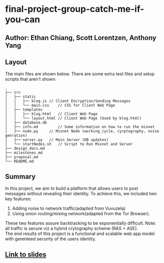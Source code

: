 # final-project-group-catch-me-if-you-can
## Author: Ethan Chiang, Scott Lorentzen, Anthony Yang

## Layout

The main files are shown below. There are some extra test files and setup scripts that aren't shown.

```
.
├── src
│   ├── static
│   │   ├── blog.js	// Client Encryption/Sending Messages
│   │   └── main.css	// CSS for Client Web Page
│   ├── templates
│   │   ├── blog.html	// Client Web Page
│   │   └── layout.html	// Client Web Page (Used by blog.html)
│   ├── database.db
│   ├── info.md         // Some information on how to run the mixnet
│   ├── node.py		// Mixnet Node (working_cycle, cyrptography, noise genration) 
│   ├── server.py	// Main Server (DB updates)
│   └── startNodes.sh	// Script to Run Mixnet and Server
├── design_docs.md
├── milestones.md
├── proposal.md
└── README.md

```

## Summary
In this project, we aim to build a platform that allows users to post messages without revealing their identity. To achieve this, we included two key features: 
1. Adding noise to network traffic(adapted from Vuvuzela) 
2. Using onion routing/mixing network(adapted from the Tor Browser). 

These two features assure backtracking to be exponentially difficult. Note: all traffic is secure viz a hybrid crytography scheme (RAS + ASE).  
The end results of this project is a functional and scalable web app model with gerenteed security of the users identity. 

## [Link to slides](https://docs.google.com/presentation/d/1glpboxsZlmwQH7JLTD6uXKMujV2Kes6WO-e2QnHRcnE/edit?usp=sharing)
